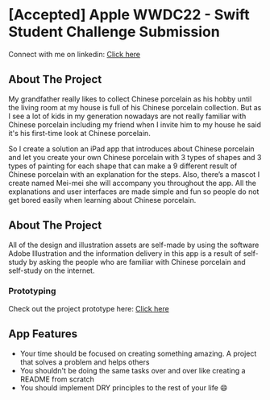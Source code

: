 # [Accepted] Apple WWDC22 - Swift Student Challenge Submission 

<!-- PROJECT TITLE-->
Connect with me on linkedin: [Click here](https://www.linkedin.com/in/rido-hendrawan-9752371a4/)

<!-- ABOUT THE PROJECT -->
## About The Project
My grandfather really likes to collect Chinese porcelain as his hobby until the living room at my house is full of his Chinese porcelain collection. But as I see a lot of kids in my generation nowadays are not really familiar with Chinese porcelain including my friend when I invite him to my house he said it's his first-time look at Chinese porcelain.

So I create a solution an iPad app that introduces about Chinese porcelain and let you create your own Chinese porcelain with 3 types of shapes and 3 types of painting for each shape that can make a 9 different result of Chinese porcelain with an explanation for the steps. Also, there’s a mascot I create named Mei-mei she will accompany you throughout the app. All the explanations and user interfaces are made simple and fun so people do not get bored easily when learning about Chinese porcelain.

<!-- VISUAL THE PROJECT -->
## About The Project
All of the design and illustration assets are self-made by using the software Adobe Illustration and the information delivery in this app is a result of self-study by asking the people who are familiar with Chinese porcelain and self-study on the internet.

### Prototyping
Check out the project prototype here: [Click here](https://www.figma.com/file/3SgxiQgwrrD0ajDeuIi1iI/WWDC'22-Submission?node-id=0%3A1)

<!-- FEATURE THE PROJECT -->
## App Features
* Your time should be focused on creating something amazing. A project that solves a problem and helps others
* You shouldn't be doing the same tasks over and over like creating a README from scratch
* You should implement DRY principles to the rest of your life :smile: